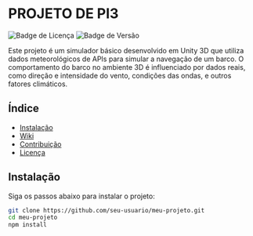 # PROJETO DE PI3

![Badge de Licença](https://img.shields.io/badge/license-MIT-blue.svg)
![Badge de Versão](https://img.shields.io/badge/version-1.0.0-green.svg)

Este projeto é um simulador básico desenvolvido em Unity 3D que utiliza dados meteorológicos de APIs para simular a navegação de um barco. O comportamento do barco no ambiente 3D é influenciado por dados reais, como direção e intensidade do vento, condições das ondas, e outros fatores climáticos.

## Índice

- [Instalação](#instalação)
- [Wiki](https://github.com/V4nz05/PI3/wiki)
- [Contribuição](#contribuição)
- [Licença](#licença)

## Instalação

Siga os passos abaixo para instalar o projeto:

```bash
git clone https://github.com/seu-usuario/meu-projeto.git
cd meu-projeto
npm install
